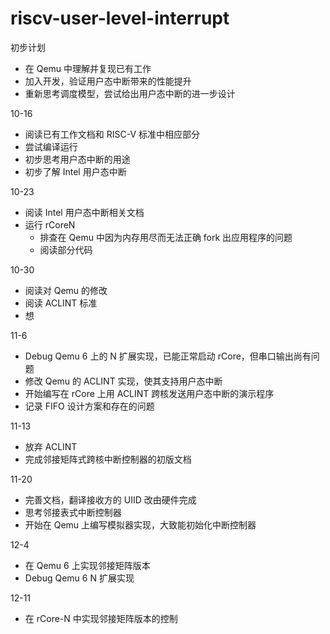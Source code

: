 # riscv-user-level-interrupt

初步计划
- 在 Qemu 中理解并复现已有工作
- 加入开发，验证用户态中断带来的性能提升
- 重新思考调度模型，尝试给出用户态中断的进一步设计

10-16
- 阅读已有工作文档和 RISC-V 标准中相应部分
- 尝试编译运行
- 初步思考用户态中断的用途
- 初步了解 Intel 用户态中断

10-23
- 阅读 Intel 用户态中断相关文档
- 运行 rCoreN
  - 排查在 Qemu 中因为内存用尽而无法正确 fork 出应用程序的问题
  - 阅读部分代码

10-30
- 阅读对 Qemu 的修改
- 阅读 ACLINT 标准
- 想

11-6
- Debug Qemu 6 上的 N 扩展实现，已能正常启动 rCore，但串口输出尚有问题
- 修改 Qemu 的 ACLINT 实现，使其支持用户态中断
- 开始编写在 rCore 上用 ACLINT 跨核发送用户态中断的演示程序
- 记录 FIFO 设计方案和存在的问题

11-13
- 放弃 ACLINT
- 完成邻接矩阵式跨核中断控制器的初版文档

11-20
- 完善文档，翻译接收方的 UIID 改由硬件完成
- 思考邻接表式中断控制器
- 开始在 Qemu 上编写模拟器实现，大致能初始化中断控制器

12-4
- 在 Qemu 6 上实现邻接矩阵版本
- Debug Qemu 6 N 扩展实现

12-11
- 在 rCore-N 中实现邻接矩阵版本的控制
